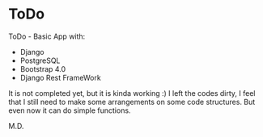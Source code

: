 # ToDo
ToDo - Basic App with:

- Django
- PostgreSQL
- Bootstrap 4.0
- Django Rest FrameWork


It is not completed yet, but it is kinda working :)
I left the codes dirty,
I feel that I still need to make some arrangements on some code structures. 
But even now it can do simple functions.

M.D.